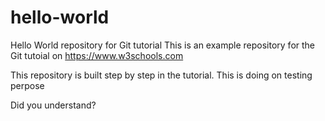# hello-world
Hello World repository for Git tutorial
This is an example repository for the Git tutoial on https://www.w3schools.com

This repository is built step by step in the tutorial.
This is doing on testing perpose


Did you understand?
